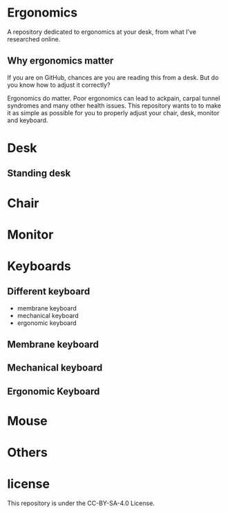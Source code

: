 # Ergonomics
A repository dedicated to ergonomics at your desk, from what I've researched online.

## Why ergonomics matter
If you are on GitHub, chances are you are reading this from a desk.
But do you know how to adjust it correctly? 

Ergonomics do matter. Poor ergonomics can lead to ackpain, carpal tunnel syndromes and many other health issues.
This repository wants to to make it as simple as possible for you to properly adjust your chair, desk, monitor and keyboard.

# Desk
## Standing desk
# Chair
# Monitor


# Keyboards
## Different keyboard
- membrane keyboard
- mechanical keyboard
- ergonomic keyboard

## Membrane keyboard
## Mechanical keyboard
## Ergonomic Keyboard

# Mouse

# Others

# license

This repository is under the CC-BY-SA-4.0 License.
